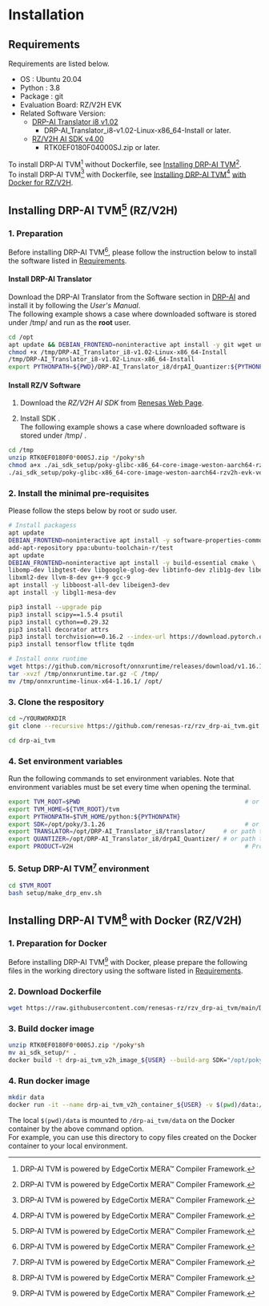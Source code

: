 # Installation

## Requirements

Requirements are listed below.

- OS : Ubuntu 20.04  
- Python : 3.8  
- Package : git
- Evaluation Board: RZ/V2H EVK
- Related Software Version:
  - [DRP-AI Translator i8 v1.02][def2]
    - DRP-AI_Translator_i8-v1.02-Linux-x86_64-Install or later.
  - [RZ/V2H AI SDK v4.00][def]
    - RTK0EF0180F04000SJ.zip or later.

To install DRP-AI TVM[^1] without Dockerfile, see [Installing DRP-AI TVM](#installing-drp-ai-tvm1-rzv2h)[^1].  
To install DRP-AI TVM[^1] with Dockerfile, see [Installing DRP-AI TVM](#installing-drp-ai-tvm1-with-docker-rzv2h)[^1] [with Docker for RZ/V2H](#installing-drp-ai-tvm1-with-docker-rzv2h).

## Installing DRP-AI TVM[^1] (RZ/V2H)

### 1. Preparation

Before installing DRP-AI TVM[^1], please follow the instruction below to install the software listed in [Requirements](#requirements).  

<!--
#The information is completely protected, so I don't know how you get the files.
apt update
apt install -y wget

cd /tmp
wget http://tdrp1.dgn.renesas.com:8081/sakamoto/rzv2h-linuxpkg/raw/master/DRP-AI_Translator_i8-v1.02-Linux-x86_64-Install
wget http://tdrp1.dgn.renesas.com:8081/sakamoto/rzv2h-linuxpkg/raw/master/RTK0EF0180F04000SJ.zip

-->

#### Install DRP-AI Translator
Download the DRP-AI Translator from the Software section in [DRP-AI](invalid-https://www.renesas.com/application/key-technology/artificial-intelligence/ai-accelerator-drp-ai#software) and install it by following the *User's Manual*.  
The following example shows a case where downloaded software is stored under /tmp/ and run as the **root** user.

```bash
cd /opt
apt update && DEBIAN_FRONTEND=noninteractive apt install -y git wget unzip curl libboost-all-dev libeigen3-dev build-essential python3-pip libgl1-mesa-dev
chmod +x /tmp/DRP-AI_Translator_i8-v1.02-Linux-x86_64-Install
/tmp/DRP-AI_Translator_i8-v1.02-Linux-x86_64-Install
export PYTHONPATH=${PWD}/DRP-AI_Translator_i8/drpAI_Quantizer:${PYTHONPATH}
```

#### Install RZ/V Software

1. Download the *RZ/V2H AI SDK* from [Renesas Web Page](https://www.renesas.com/us/en/software-tool/rzv2h-ai-software-development-kit).  

2. Install SDK .  
The following example shows a case where downloaded software is stored under /tmp/ .

```bash
cd /tmp
unzip RTK0EF0180F0*000SJ.zip */poky*sh
chmod a+x ./ai_sdk_setup/poky-glibc-x86_64-core-image-weston-aarch64-rzv2h-evk-ver1-toolchain-3.1.26.sh
./ai_sdk_setup/poky-glibc-x86_64-core-image-weston-aarch64-rzv2h-evk-ver1-toolchain-3.1.26.sh -y
```

### 2. Install the minimal pre-requisites

Please follow the steps below by root or sudo user.

```sh
# Install packagess
apt update
DEBIAN_FRONTEND=noninteractive apt install -y software-properties-common
add-apt-repository ppa:ubuntu-toolchain-r/test
apt update
DEBIAN_FRONTEND=noninteractive apt install -y build-essential cmake \
libomp-dev libgtest-dev libgoogle-glog-dev libtinfo-dev zlib1g-dev libedit-dev \
libxml2-dev llvm-8-dev g++-9 gcc-9
apt install -y libboost-all-dev libeigen3-dev
apt install -y libgl1-mesa-dev

pip3 install --upgrade pip
pip3 install scipy==1.5.4 psutil
pip3 install cython==0.29.32
pip3 install decorator attrs
pip3 install torchvision==0.16.2 --index-url https://download.pytorch.org/whl/cpu
pip3 install tensorflow tflite tqdm

# Install onnx runtime
wget https://github.com/microsoft/onnxruntime/releases/download/v1.16.1/onnxruntime-linux-x64-1.16.1.tgz -O /tmp/onnxruntime.tar.gz
tar -xvzf /tmp/onnxruntime.tar.gz -C /tmp/
mv /tmp/onnxruntime-linux-x64-1.16.1/ /opt/
```

### 3. Clone the respository

```sh
cd ~/YOURWORKDIR
git clone --recursive https://github.com/renesas-rz/rzv_drp-ai_tvm.git drp-ai_tvm

cd drp-ai_tvm
```
<!--
cd ~/
git clone --recursive -b v2.2.0_ReleaseCandidate http://10.166.252.135/sh-okumura/drp-tvm_dev.git 
cd drp-tvm_dev
-->

### 4. Set environment variables

Run the following commands to set environment variables.
Note that environment variables must be set every time when opening the terminal.

```sh
export TVM_ROOT=$PWD                                              # or path to your own cloned repository.
export TVM_HOME=${TVM_ROOT}/tvm
export PYTHONPATH=$TVM_HOME/python:${PYTHONPATH}
export SDK=/opt/poky/3.1.26                                       # or path to your own Linux SDK.
export TRANSLATOR=/opt/DRP-AI_Translator_i8/translator/     # or path to your own DRP-AI Translator.
export QUANTIZER=/opt/DRP-AI_Translator_i8/drpAI_Quantizer/ # or path to your own DRP-AI Quantizer.
export PRODUCT=V2H                                                # Product name (The case of V2L, V2M, and V2MA is not described in this document.)
```

### 5. Setup DRP-AI TVM[^1] environment

```sh
cd $TVM_ROOT
bash setup/make_drp_env.sh
```

## Installing DRP-AI TVM[^1] with Docker (RZ/V2H)

### 1. Preparation for Docker

Before installing DRP-AI TVM[^1] with Docker, please prepare the following files in the working directory using the software listed in [Requirements](#requirements).

### 2. Download Dockerfile
```sh
wget https://raw.githubusercontent.com/renesas-rz/rzv_drp-ai_tvm/main/DockerfileV2H -O DockerfileV2H
```
<!--
wget http://tdrp1.dgn.renesas.com:8081/sakamoto/rzv2h-linuxpkg/raw/master/DRP-AI_Translator_i8-v1.02-Linux-x86_64-Install
wget http://tdrp1.dgn.renesas.com:8081/sakamoto/rzv2h-linuxpkg/raw/master/RTK0EF0180F04000SJ.zip
wget http://10.166.252.135/sh-okumura/drp-tvm_dev/raw/v2.3.0_ReleaseCandidate/DockerfileV2H -O DockerfileV2H
-->

### 3. Build docker image
```sh
unzip RTK0EF0180F0*000SJ.zip */poky*sh
mv ai_sdk_setup/* .
docker build -t drp-ai_tvm_v2h_image_${USER} --build-arg SDK="/opt/poky/3.1.26" --build-arg PRODUCT="V2H" -f DockerfileV2H .
```

### 4. Run docker image
```sh
mkdir data
docker run -it --name drp-ai_tvm_v2h_container_${USER} -v $(pwd)/data:/drp-ai_tvm/data drp-ai_tvm_v2h_image_${USER}
```

The local `$(pwd)/data` is mounted to `/drp-ai_tvm/data` on the Docker container by the above command option.  
For example, you can use this directory to copy files created on the Docker container to your local environment.


[^1]: DRP-AI TVM is powered by EdgeCortix MERA™ Compiler Framework.


[def]: https://www.renesas.com/us/en/software-tool/rzv2h-ai-software-development-kit
[def2]: https://www.renesas.com/software-tool/drp-ai-translator-i8
